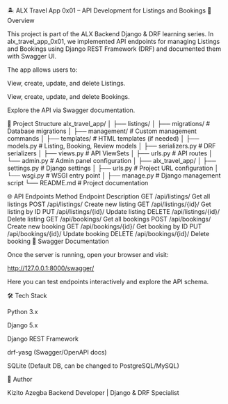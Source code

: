 🏝️ ALX Travel App 0x01 – API Development for Listings and Bookings
📌 Overview

This project is part of the ALX Backend Django & DRF learning series.
In alx_travel_app_0x01, we implemented API endpoints for managing Listings and Bookings using Django REST Framework (DRF) and documented them with Swagger UI.

The app allows users to:

View, create, update, and delete Listings.

View, create, update, and delete Bookings.

Explore the API via Swagger documentation.

📂 Project Structure
alx_travel_app/
│
├── listings/
│   ├── migrations/              # Database migrations
│   ├── management/              # Custom management commands
│   ├── templates/               # HTML templates (if needed)
│   ├── models.py                 # Listing, Booking, Review models
│   ├── serializers.py            # DRF serializers
│   ├── views.py                  # API ViewSets
│   ├── urls.py                   # API routes
│   └── admin.py                  # Admin panel configuration
│
├── alx_travel_app/
│   ├── settings.py               # Django settings
│   ├── urls.py                   # Project URL configuration
│   └── wsgi.py                   # WSGI entry point
│
├── manage.py                     # Django management script
└── README.md                     # Project documentation


🌐 API Endpoints
Method	Endpoint	Description
GET	/api/listings/	Get all listings
POST	/api/listings/	Create new listing
GET	/api/listings/{id}/	Get listing by ID
PUT	/api/listings/{id}/	Update listing
DELETE	/api/listings/{id}/	Delete listing
GET	/api/bookings/	Get all bookings
POST	/api/bookings/	Create new booking
GET	/api/bookings/{id}/	Get booking by ID
PUT	/api/bookings/{id}/	Update booking
DELETE	/api/bookings/{id}/	Delete booking
📜 Swagger Documentation

Once the server is running, open your browser and visit:

http://127.0.0.1:8000/swagger/


Here you can test endpoints interactively and explore the API schema.

🛠 Tech Stack

Python 3.x

Django 5.x

Django REST Framework

drf-yasg (Swagger/OpenAPI docs)

SQLite (Default DB, can be changed to PostgreSQL/MySQL)

🚀 Author

Kizito Azegba
Backend Developer | Django & DRF Specialist